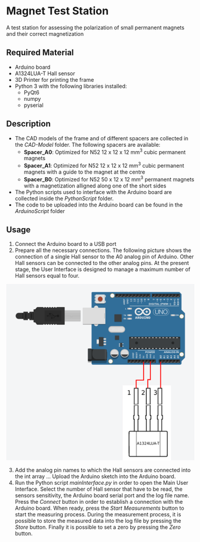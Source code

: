 # Magnet Test Station
A test station for assessing the polarization of small permanent magnets and their correct magnetization 

## Required Material 
- Arduino board
- A1324LUA-T Hall sensor
- 3D Printer for printing the frame
- Python 3 with the following libraries installed:
    - PyQt6
    - numpy
    - pyserial

## Description
- The CAD models of the frame and of different spacers are collected in the *CAD-Model* folder. The following spacers are available:
    - **Spacer_A0**: Optimized for N52 12 x 12 x 12 mm<sup>3</sup> cubic permanent magnets
    - **Spacer_A1**: Optimized for N52 12 x 12 x 12 mm<sup>3</sup> cubic permanent magnets with a guide to the magnet at the centre
    - **Spacer_B0**: Optimized for N52 50 x 12 x 12 mm<sup>3</sup> permanent magnets with a magnetization alligned along one of the short sides
- The Python scripts used to interface with the Arduino board are collected inside the *PythonScript* folder. 
- The code to be uploaded into the Arduino board can be found in the *ArduinoScript* folder

## Usage

1. Connect the Arduino board to a USB port
2. Prepare all the necessary connections. The following picture shows the connection of a single Hall sensor to the A0 analog pin of Arduino. Other Hall sensors can be connected to the other analog pins. At the present stage, the User Interface is designed to manage a maximum number of Hall sensors equal to four.

![](./docs/images/singleStation-ArduinoConnections.png)



3. Add the analog pin names to which the Hall sensors are connected into the int array ...
Upload the Arduino sketch into the Arduino board.
4. Run the Python script *mainInterface.py* in order to open the Main User Interface. Select the number of Hall sensor that have to be read, the sensors sensitivity, the Arduino board serial port and the log file name. Press the *Connect* button in order to establish a connection with the Arduino board. When ready, press the *Start Measurements* button to start the measuring process. During the measurement process, it is possible to store the measured data into the log file by pressing the *Store* button. Finally it is possible to set a zero by pressing the *Zero* button.